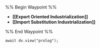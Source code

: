%% Begin Waypoint %%
- **[[Export Oriented Industrialization]]**
- **[[Import Substitution Industrialization]]**

%% End Waypoint %%

```dataviewjs
await dv.view("prolog");
```